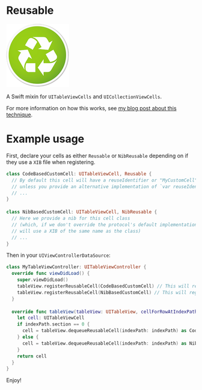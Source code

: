 # Reusable

![Reusable](Example/ReusableDemo/Assets.xcassets/AppIcon.appiconset/AppIcon-167.png)

A Swift mixin for `UITableViewCells` and `UICollectionViewCells`.

For more information on how this works, see [my blog post about this technique](http://alisoftware.github.io/swift/generics/2016/01/06/generic-tableviewcells/).

# Example usage

First, declare your cells as either `Reusable` or `NibReusable` depending on if they use a `XIB` file when registering.

```swift
class CodeBasedCustomCell: UITableViewCell, Reusable {
  // By default this cell will have a reuseIdentifier or "MyCustomCell"
  // unless you provide an alternative implementation of `var reuseIdentifier`
  // ...
}

class NibBasedCustomCell: UITableViewCell, NibReusable {
  // Here we provide a nib for this cell class
  // (which, if we don't override the protocol's default implementation of `nib`,
  // will use a XIB of the same name as the class)
  // ...
}
```

Then in your `UIViewControllerDataSource`:

```swift
class MyTableViewController: UITableViewController {
  override func viewDidLoad() {
    super.viewDidLoad()
    tableView.registerReusableCell(CodeBasedCustomCell) // This will register using the class without using a UINib
    tableView.registerReusableCell(NibBasedCustomCell) // This will register using NibBasedCustomCell.xib
  }

  override func tableView(tableView: UITableView, cellForRowAtIndexPath indexPath: NSIndexPath) -> UITableViewCell {
    let cell: UITableViewCell
    if indexPath.section == 0 {
      cell = tableView.dequeueReusableCell(indexPath: indexPath) as CodeBasedCustomCell
    } else {
      cell = tableView.dequeueReusableCell(indexPath: indexPath) as NibBasedCustomCell
    }
    return cell
  }
}
```

Enjoy!

